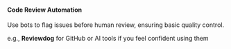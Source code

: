 #### Code Review Automation

Use bots to flag issues before human review, ensuring basic quality control.

e.g., **Reviewdog** for GitHub or AI tools if you feel confident using them


<aside class="notes">
</aside>
